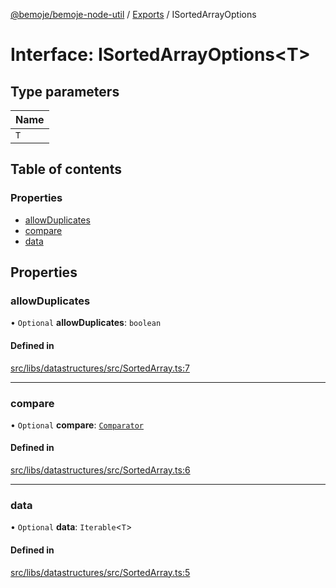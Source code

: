 [@bemoje/bemoje-node-util](../README.md) / [Exports](../modules.md) / ISortedArrayOptions

# Interface: ISortedArrayOptions<T\>

## Type parameters

| Name |
| :------ |
| `T` |

## Table of contents

### Properties

- [allowDuplicates](ISortedArrayOptions.md#allowduplicates)
- [compare](ISortedArrayOptions.md#compare)
- [data](ISortedArrayOptions.md#data)

## Properties

### allowDuplicates

• `Optional` **allowDuplicates**: `boolean`

#### Defined in

[src/libs/datastructures/src/SortedArray.ts:7](https://github.com/bemoje/bemoje-node-util/blob/7e4c5ea/src/libs/datastructures/src/SortedArray.ts#L7)

___

### compare

• `Optional` **compare**: [`Comparator`](../modules.md#comparator)

#### Defined in

[src/libs/datastructures/src/SortedArray.ts:6](https://github.com/bemoje/bemoje-node-util/blob/7e4c5ea/src/libs/datastructures/src/SortedArray.ts#L6)

___

### data

• `Optional` **data**: `Iterable`<`T`\>

#### Defined in

[src/libs/datastructures/src/SortedArray.ts:5](https://github.com/bemoje/bemoje-node-util/blob/7e4c5ea/src/libs/datastructures/src/SortedArray.ts#L5)
